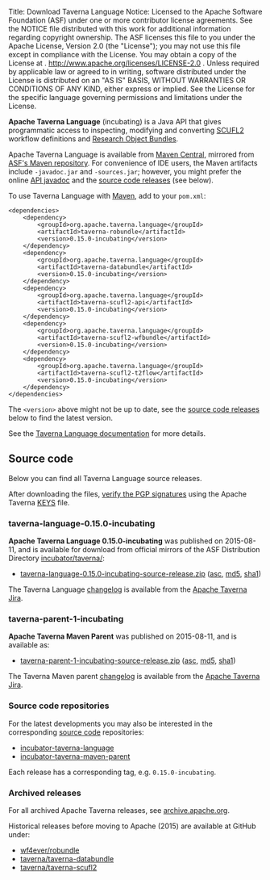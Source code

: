Title:     Download Taverna Language
Notice:    Licensed to the Apache Software Foundation (ASF) under one
           or more contributor license agreements.  See the NOTICE file
           distributed with this work for additional information
           regarding copyright ownership.  The ASF licenses this file
           to you under the Apache License, Version 2.0 (the
           "License"); you may not use this file except in compliance
           with the License.  You may obtain a copy of the License at
           .
             http://www.apache.org/licenses/LICENSE-2.0
           .
           Unless required by applicable law or agreed to in writing,
           software distributed under the License is distributed on an
           "AS IS" BASIS, WITHOUT WARRANTIES OR CONDITIONS OF ANY
           KIND, either express or implied.  See the License for the
           specific language governing permissions and limitations
           under the License.

**Apache Taverna Language** (incubating) is a Java API that gives programmatic
access to inspecting, modifying and converting
[SCUFL2](/documentation/scufl2/) workflow definitions and
[Research Object Bundles](https://w3id.org/bundle).

Apache Taverna Language is available from
[Maven Central](http://central.maven.org/maven2/org/apache/taverna/language/),
mirrored from
[ASF's Maven repository](https://repository.apache.org/content/repositories/releases/org/apache/taverna/language/).
For convenience of IDE users, the Maven artifacts include `-javadoc.jar` and
`-sources.jar`; however, you might prefer the
online [API javadoc](/javadoc/taverna-language/?org/apache/taverna/scufl2/api/package-summary.html)
and the [source code releases](#source-code) (see below).

To use Taverna Language with [Maven](https://maven.apache.org/), add to your `pom.xml`:

    <dependencies>
        <dependency>
            <groupId>org.apache.taverna.language</groupId>
            <artifactId>taverna-robundle</artifactId>
            <version>0.15.0-incubating</version>
        </dependency>
        <dependency>
            <groupId>org.apache.taverna.language</groupId>
            <artifactId>taverna-databundle</artifactId>
            <version>0.15.0-incubating</version>
        </dependency>
        <dependency>
            <groupId>org.apache.taverna.language</groupId>
            <artifactId>taverna-scufl2-api</artifactId>
            <version>0.15.0-incubating</version>
        </dependency>
        <dependency>
            <groupId>org.apache.taverna.language</groupId>
            <artifactId>taverna-scufl2-wfbundle</artifactId>
            <version>0.15.0-incubating</version>
        </dependency>
        <dependency>
            <groupId>org.apache.taverna.language</groupId>
            <artifactId>taverna-scufl2-t2flow</artifactId>
            <version>0.15.0-incubating</version>
        </dependency>
    </dependencies>

The `<version>` above might not be up to date,
see the [source code releases](#source-code) below to find the latest version.

See the [Taverna Language documentation](/documentation/scufl2/) for more details.


## Source code

Below you can find all Taverna Language source releases.

After downloading the files,
[verify the PGP signatures](http://www.apache.org/info/verification.html)
using the Apache Taverna [KEYS](https://www.apache.org/dist/incubator/taverna/KEYS)
file.

### taverna-language-0.15.0-incubating

**Apache Taverna Language 0.15.0-incubating** was published on 2015-08-11, and is available for download
from official mirrors of the
ASF Distribution Directory [incubator/taverna/](https://www.apache.org/dyn/closer.cgi/incubator/taverna/):

* [taverna-language-0.15.0-incubating-source-release.zip](https://www.apache.org/dyn/closer.cgi/incubator/taverna/source/taverna-language-0.15.0-incubating/taverna-language-0.15.0-incubating-source-release.zip)
  ([asc](https://www.apache.org/dist/incubator/taverna/source/taverna-language-0.15.0-incubating/taverna-language-0.15.0-incubating-source-release.zip.asc),
  [md5](https://www.apache.org/dist/incubator/taverna/source/taverna-language-0.15.0-incubating/taverna-language-0.15.0-incubating-source-release.zip.md5),
  [sha1](https://www.apache.org/dist/incubator/taverna/source/taverna-language-0.15.0-incubating/taverna-language-0.15.0-incubating-source-release.zip.sha1))

The Taverna Language [changelog](https://issues.apache.org/jira/secure/ReleaseNote.jspa?projectId=12318322&version=12332246)
is available from the [Apache Taverna Jira](https://issues.apache.org/jira/browse/TAVERNA/component/12326808).



### taverna-parent-1-incubating

**Apache Taverna Maven Parent** was published on 2015-08-11, and is available as:

* [taverna-parent-1-incubating-source-release.zip](https://www.apache.org/dyn/closer.cgi/incubator/taverna/source/taverna-parent-1-incubating/taverna-parent-1-incubating-source-release.zip)
  ([asc](https://www.apache.org/dist/incubator/taverna/source/taverna-parent-1-incubating/taverna-parent-1-incubating-source-release.zip.asc),
  [md5](https://www.apache.org/dist/incubator/taverna/source/taverna-parent-1-incubating/taverna-parent-1-incubating-source-release.zip.md5),
  [sha1](https://www.apache.org/dist/incubator/taverna/source/taverna-parent-1-incubating/taverna-parent-1-incubating-source-release.zip.sha1))

The Taverna Maven parent [changelog](https://issues.apache.org/jira/secure/ReleaseNote.jspa?version=12332247&projectId=12318322)
is available from the [Apache Taverna Jira](https://issues.apache.org/jira/browse/TAVERNA/component/12326807).

### Source code repositories

For the latest developments you may also be interested in the corresponding
 [source code](/download/code/) repositories:

* [incubator-taverna-language](https://github.com/apache/incubator-taverna-language)
* [incubator-taverna-maven-parent](https://github.com/apache/incubator-taverna-maven-parent/)

Each release has a corresponding tag, e.g. `0.15.0-incubating`.

### Archived releases

For all archived Apache Taverna releases, see
[archive.apache.org](http://archive.apache.org/dist/incubator/taverna/).

Historical releases before moving to Apache (2015) are available at
GitHub under:

* [wf4ever/robundle](https://github.com/wf4ever/robundle/releases)
* [taverna/taverna-databundle](https://github.com/taverna/taverna-databundle/releases)
* [taverna/taverna-scufl2](https://github.com/taverna/taverna-scufl2/releases)
